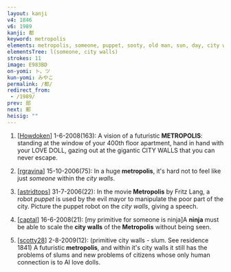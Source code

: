 ```yaml
---
layout: kanji
v4: 1846
v6: 1989
kanji: 都
keyword: metropolis
elements: metropolis, someone, puppet, sooty, old man, sun, day, city walls
elementsTree: l(someone, city walls)
strokes: 11
image: E983BD
on-yomi: ト、ツ
kun-yomi: みやこ
permalink: /都/
redirect_from:
 - /1989/
prev: 部
next: 郵
heisig: ""
---
```


1) [<a href="http://kanji.koohii.com/profile/Howdoken">Howdoken</a>] 1-6-2008(163): A vision of a futuristic<strong> METROPOLIS</strong>: standing at the window of your 400th floor apartment, hand in hand with your LOVE DOLL, gazing out at the gigantic CITY WALLS that you can never escape.

2) [<a href="http://kanji.koohii.com/profile/rgravina">rgravina</a>] 15-10-2006(75): In a huge<strong> metropolis</strong>, it&#039;s hard not to feel like just <em>someone</em> within the <em>city walls</em>.

3) [<a href="http://kanji.koohii.com/profile/astridtops">astridtops</a>] 31-7-2006(22): In the movie<strong> Metropolis</strong> by Fritz Lang, a robot <em>puppet</em> is used by the evil mayor to manipulate the poor part of the city. Picture the puppet robot on the <em>city walls</em>, giving a speech.

4) [<a href="http://kanji.koohii.com/profile/captal">captal</a>] 16-6-2008(21): [my primitive for someone is ninja]A <strong>ninja</strong> must be able to scale the <strong>city walls</strong> of the<strong> Metropolis</strong> without being seen.

5) [<a href="http://kanji.koohii.com/profile/scotty28">scotty28</a>] 2-8-2009(12): (primitive city walls - slum. See residence 1841) A futuristic<strong> metropolis</strong>, and within it&#039;s city walls it still has the problems of slums and new problems of citizens whose only human connection is to AI love dolls.

